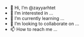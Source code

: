 - 👋 Hi, I’m @zayyarhtet
- 👀 I’m interested in ...
- 🌱 I’m currently learning ...
- 💞️ I’m looking to collaborate on ...
- 📫 How to reach me ...

<!---
zayyarhtet/zayyarhtet is a ✨ special ✨ repository because its `README.md` (this file) appears on your GitHub profile.
You can click the Preview link to take a look at your changes.
--->
